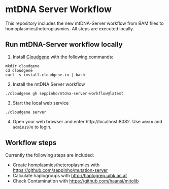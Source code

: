 # mtDNA Server Workflow
This repository includes the new mtDNA-Server workflow from BAM files to homoplasmies/heteroplasmies. All steps are executed locally. 

## Run mtDNA-Server workflow locally

1) Install [Cloudgene](https://github.com/genepi/cloudgene) with the following commands:

```
mkdir cloudgene
cd cloudgene
curl -s install.cloudgene.io | bash
```

2) Install the mtDNA Server workflow

```
./cloudgene gh seppinho/mtdna-server-workflow@latest
```

3) Start the local web service
```
./cloudgene server
```

4) Open your web browser and enter http://localhost:8082. Use `admin` and `admin1978` to login.

## Workflow steps

Currently the following steps are included:

* Create homplasmies/heteroplasmies with https://github.com/seppinho/mutation-server
* Calculate haplogroups with http://haplogrep.uibk.ac.at
* Check Contamination with https://github.com/haansi/mitolib
